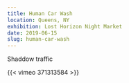 ```yaml
---
title: Human Car Wash
location: Queens, NY
exhibition: Lost Horizon Night Market
date: 2019-06-15
slug: human-car-wash
---
```


Shaddow traffic

{{< vimeo 371313584 >}}
